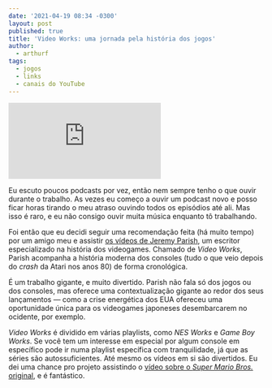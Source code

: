 ```yaml
---
date: '2021-04-19 08:34 -0300'
layout: post
published: true
title: 'Video Works: uma jornada pela história dos jogos'
author:
  - arthurf
tags:
  - jogos
  - links
  - canais do YouTube
---
```

<iframe class="full-width" src="https://www.youtube-nocookie.com/embed/5ugMeN4Zqy4" title="Reprodutor de vídeos do YouTube" frameborder="0" allow="accelerometer; autoplay; clipboard-write; encrypted-media; gyroscope; picture-in-picture" allowfullscreen></iframe>

Eu escuto poucos podcasts por vez, então nem sempre tenho o que ouvir durante o trabalho. As vezes eu começo a ouvir um podcast novo e posso ficar horas tirando o meu atraso ouvindo todos os episódios até ali. Mas isso é raro, e eu não consigo ouvir muita música enquanto tô trabalhando.

Foi então que eu decidi seguir uma recomendação feita (há muito tempo) por um amigo meu e assistir [os vídeos de Jeremy Parish](https://www.youtube.com/channel/UCrIttXi0WgLXHI1poCk0D6g), um escritor especializado na história dos videogames. Chamado de *Video Works*, Parish acompanha a história moderna dos consoles (tudo o que veio depois do *crash* da Atari nos anos 80) de forma cronológica.

É um trabalho gigante, e muito divertido. Parish não fala só dos jogos ou dos consoles, mas oferece uma contextualização gigante ao redor dos seus lançamentos &mdash; como a crise energética dos EUA ofereceu uma oportunidade única para os videogames japoneses desembarcarem no ocidente, por exemplo.

*Video Works* é dividido em várias playlists, como *NES Works* e *Game Boy Works*. Se você tem um interesse em especial por algum console em específico pode ir numa playlist específica com tranquilidade, já que as séries são autossuficientes. Até mesmo os vídeos em si são divertidos. Eu dei uma chance pro projeto assistindo o [vídeo sobre o *Super Mario Bros.* original](https://youtu.be/vSssHzHam_o?list=PLd3vJYdenHKHYZ55MLfjgVWlBIunt32Yh), e é fantástico.